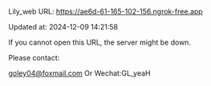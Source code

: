 Lily_web URL: https://ae6d-61-165-102-156.ngrok-free.app

Updated at: 2024-12-09 14:21:58

If you cannot open this URL, the server might be down.

Please contact: 

goley04@foxmail.com Or Wechat:GL_yeaH